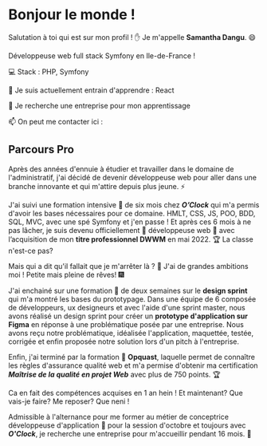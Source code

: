 # Bonjour le monde ! 

Salutation à toi qui est sur mon profil ! ✋ Je m'appelle **Samantha Dangu**. 😄

Développeuse web full stack Symfony en Ile-de-France !

💻 Stack : PHP, Symfony

🌱 Je suis actuellement entrain d'apprendre : React

👯 Je recherche une entreprise pour mon apprentissage

📫 On peut me contacter ici :

## Parcours Pro
Après des années d'ennuie à étudier et travailler dans le domaine de l'administratif, j'ai décidé de devenir développeuse web pour aller dans une branche innovante et qui m'attire depuis plus jeune.  ⚡

J'ai suivi une formation intensive 🌱 de six mois chez ***O’Clock*** qui m'a permis d'avoir les bases nécessaires pour ce domaine.  HMLT, CSS, JS, POO, BDD, SQL, MVC, avec une spé Symfony et j'en passe ! 
Et après ces 6 mois à ne pas lâcher, je suis devenu officiellement 🌟 développeuse web 🌟 avec l’acquisition de mon **titre professionnel DWWM** en mai 2022. 🏆 La classe n'est-ce pas? 

Mais qui a dit qu'il fallait que je m'arrêter là ? 🤔 J'ai de grandes ambitions moi ! Petite mais pleine de rêves! 🎆

J'ai enchainé sur une formation 🌱 de deux semaines sur le **design sprint** qui m'a montré les bases du prototypage.
Dans une équipe de 6 composée de développeurs, ux designeurs et avec l'aide d'une sprint master, nous avons réalisé un design sprint pour créer un **prototype d'application sur Figma** en réponse à une problématique posée par une entreprise. Nous avons reçu notre problématique, idéalisée l'application, maquettée, testée, corrigée et enfin proposée notre solution lors d'un pitch à l'entreprise.
 
Enfin, j'ai terminé par la formation 🌱 **Opquast**, laquelle permet de connaître les règles d'assurance qualité web et m'a permise d'obtenir ma certification ***Maîtrise de la qualité en projet Web*** avec plus de 750 points. 🏆

Ca en fait des compétences acquises en 1 an hein ! Et maintenant? Que vais-je faire? Me reposer? Que neni !

Admissible à l'alternance pour me former au métier de conceptrice développeuse d'application 🌱 pour la session d'octobre et toujours avec ***O'Clock***, je recherche une entreprise pour m'accueillir pendant 16 mois. 👯


